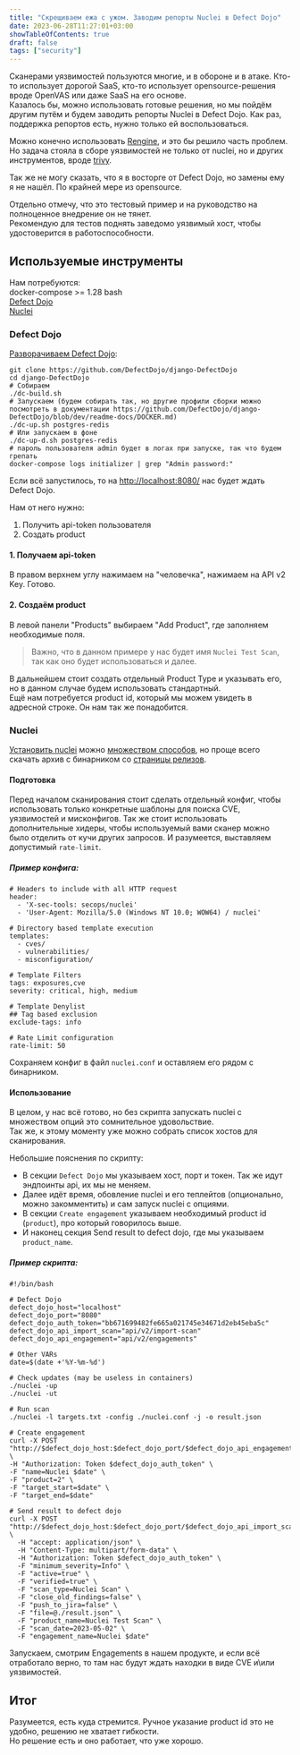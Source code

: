 ```yaml
---
title: "Скрещиваем ежа с ужом. Заводим репорты Nuclei в Defect Dojo"
date: 2023-06-28T11:27:01+03:00
showTableOfContents: true
draft: false
tags: ["security"]
---
```


Сканерами уязвимостей пользуются многие, и в обороне и в атаке. Кто-то использует дорогой SaaS, кто-то использует opensource-решения вроде OpenVAS или даже SaaS на его основе.  
Казалось бы, можно использовать готовые решения, но мы пойдём другим путём и будем заводить репорты Nuclei в Defect Dojo.
Как раз, поддержка репортов есть, нужно только ей воспользоваться.
<!--more-->
Можно конечно использовать [Rengine](https://github.com/yogeshojha/rengine), и это бы решило часть проблем. Но задача стояла в сборе уязвимостей не только от nuclei, но и других инструментов, вроде [trivy](https://github.com/aquasecurity/trivy).

Так же не могу сказать, что я в восторге от Defect Dojo, но замены ему я не нашёл. По крайней мере из opensource.  

Отдельно отмечу, что это тестовый пример и на руководство на полноценное внедрение он не тянет.  
Рекомендую для тестов поднять заведомо уязвимый хост, чтобы удостоверится в работоспособности.  

## Используемые инструменты
Нам потребуются:  
docker-compose >= 1.28
bash  
[Defect Dojo](https://github.com/DefectDojo/django-DefectDojo)  
[Nuclei](https://github.com/projectdiscovery/nuclei)  

### Defect Dojo
[Разворачиваем Defect Dojo](https://github.com/DefectDojo/django-DefectDojo#quick-start):
```
git clone https://github.com/DefectDojo/django-DefectDojo
cd django-DefectDojo
# Собираем
./dc-build.sh
# Запускаем (будем собирать так, но другие профили сборки можно посмотреть в документации https://github.com/DefectDojo/django-DefectDojo/blob/dev/readme-docs/DOCKER.md)
./dc-up.sh postgres-redis
# Или запускаем в фоне 
./dc-up-d.sh postgres-redis
# пароль пользователя admin будет в логах при запуске, так что будем грепать
docker-compose logs initializer | grep "Admin password:"
```

Если всё запустилось, то на [http://localhost:8080/](http://localhost:8080/) нас будет ждать Defect Dojo.  

Нам от него нужно:
1. Получить api-token пользователя
2. Создать product

#### 1. Получаем api-token
В правом верхнем углу нажимаем на "человечка", нажимаем на API v2 Key. Готово. 

#### 2. Создаём product
В левой панели "Products" выбираем "Add Product", где заполняем необходимые поля.
>Важно, что в данном примере у нас будет имя `Nuclei Test Scan`, так как оно будет использоваться и далее.

В дальнейшем стоит создать отдельный Product Type и указывать его, но в данном случае будем использовать стандартный.  
Ещё нам потребуется product id, который мы можем увидеть в адресной строке. Он нам так же понадобится.  

### Nuclei
[Установить nuclei](https://github.com/projectdiscovery/nuclei#install-nuclei) можно [множеством способов](https://nuclei.projectdiscovery.io/nuclei/get-started/), но проще всего скачать архив с бинарником со [страницы релизов](https://github.com/projectdiscovery/nuclei/releases).

#### Подготовка
Перед началом сканирования стоит сделать отдельный конфиг, чтобы использовать только конкретные шаблоны для поиска CVE, уязвимостей и мисконфигов.
Так же стоит использовать дополнительные хидеры, чтобы используемый вами сканер можно было отделить от кучи других запросов.
И разумеется, выставляем допустимый `rate-limit`.

##### Пример конфига:
```
# Headers to include with all HTTP request
header:
  - 'X-sec-tools: secops/nuclei'
  - 'User-Agent: Mozilla/5.0 (Windows NT 10.0; WOW64) / nuclei'

# Directory based template execution
templates:
  - cves/
  - vulnerabilities/
  - misconfiguration/

# Template Filters
tags: exposures,cve
severity: critical, high, medium

# Template Denylist
## Tag based exclusion
exclude-tags: info 

# Rate Limit configuration
rate-limit: 50
```
Сохраняем конфиг в файл `nuclei.conf` и оставляем его рядом с бинарником.  


#### Использование
В целом, у нас всё готово, но без скрипта запускать nuclei с множеством опций это сомнительное удовольствие.  
Так же, к этому моменту уже можно собрать список хостов для сканирования.  

Небольшие пояснения по скрипту:
- В секции `Defect Dojo` мы указываем хост, порт и токен. Так же идут эндпоинты api, их мы не меняем.
- Далее идёт время, обовление nuclei и его теплейтов (опционально, можно закомментить) и сам запуск nuclei с опциями.
- В секции `Create engagement` указываем необходимый product id (`product`), про который говорилось выше.
- И наконец секция Send result to defect dojo, где мы указываем `product_name`.

##### Пример скрипта:
```
#!/bin/bash

# Defect Dojo
defect_dojo_host="localhost"
defect_dojo_port="8080"
defect_dojo_auth_token="bb671699482fe665a021745e34671d2eb45eba5c"
defect_dojo_api_import_scan="api/v2/import-scan"
defect_dojo_api_engagement="api/v2/engagements"

# Other VARs
date=$(date +'%Y-%m-%d')

# Check updates (may be useless in containers)
./nuclei -up
./nuclei -ut

# Run scan
./nuclei -l targets.txt -config ./nuclei.conf -j -o result.json

# Create engagement
curl -X POST "http://$defect_dojo_host:$defect_dojo_port/$defect_dojo_api_engagement/" \
-H "Authorization: Token $defect_dojo_auth_token" \
-F "name=Nuclei $date" \
-F "product=2" \
-F "target_start=$date" \
-F "target_end=$date"

# Send result to defect dojo
curl -X POST "http://$defect_dojo_host:$defect_dojo_port/$defect_dojo_api_import_scan/" \
  -H "accept: application/json" \
  -H "Content-Type: multipart/form-data" \
  -H "Authorization: Token $defect_dojo_auth_token" \
  -F "minimum_severity=Info" \
  -F "active=true" \
  -F "verified=true" \
  -F "scan_type=Nuclei Scan" \
  -F "close_old_findings=false" \
  -F "push_to_jira=false" \
  -F "file=@./result.json" \
  -F "product_name=Nuclei Test Scan" \
  -F "scan_date=2023-05-02" \
  -F "engagement_name=Nuclei $date"
```
Запускаем, смотрим Engagements в нашем продукте, и если всё отработало верно, то там нас будут ждать находки в виде CVE и\или уязвимостей.  

## Итог
Разумеется, есть куда стремится. Ручное указание product id это не удобно, решению не хватает гибкости.  
Но решение есть и оно работает, что уже хорошо.

